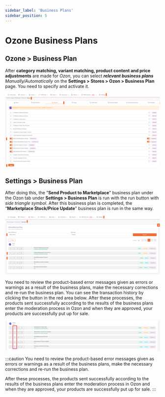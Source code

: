 ```yaml
---
sidebar_label: 'Business Plans'
sidebar_position: 5
---
```


# Ozone Business Plans

## Ozone > Business Plan

After **category matching, variant matching, product content and price adjustments** are made for *Ozon*, you can select ***relevant business plans*** *Manually/Automatically* on the **Settings > Stores > Ozon > Business Plan** page. You need to specify and activate it.

![OzonBusinessPlan](../ozon/img/OzonBusinessPlan.png)

## Settings > Business Plan

After doing this, the "**Send Product to Marketplace**" business plan under the Ozon tab under **Settings > Business Plan** is run with the run button with *side triangle symbol*. After this business plan is completed, the “**Marketplace Stock/Price Update**” business plan is run in the same way.


![OzonBusinessPlanPlay](../ozon/img/OzonBusinessPlanPlay.png)

  You need to review the product-based error messages given as errors or warnings as a result of the business plans, make the necessary corrections and re-run the business plan. You can see the transaction history by clicking the button in the red area below. After these processes, the products sent successfully according to the results of the business plans enter the moderation process in Ozon and when they are approved, your products are successfully put up for sale.

  ![OzonBusinessPlanJobLogs](../ozon/img/OzonBusinessPlanJobLogs.png)

:::caution
You need to review the product-based error messages given as errors or warnings as a result of the business plans, make the necessary corrections and re-run the business plan.

After these processes, the products sent successfully according to the results of the business plans enter the moderation process in Ozon and when they are approved, your products are successfully put up for sale.
:::